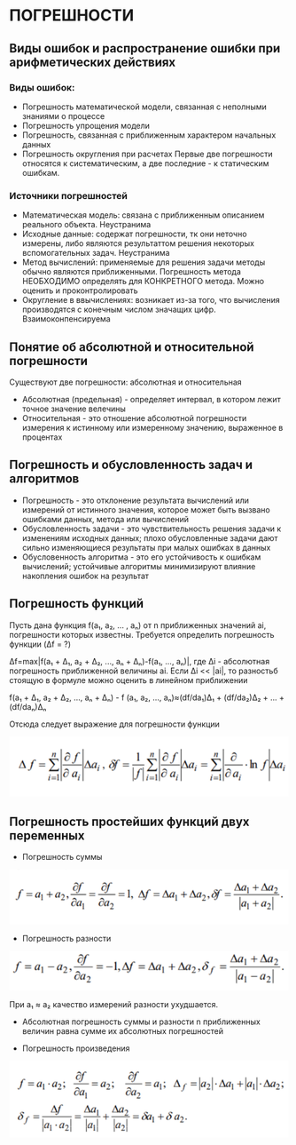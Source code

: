 # ПОГРЕШНОСТИ

## Виды ошибок и распространение ошибки при арифметических действиях
### Виды ошибок:
 - Погрешность математической модели, связанная с неполными знаниями о процессе
 - Погрешность упрощения модели
 - Погрешность, связанная с приближенным характером начальных данных
 - Погрешность округления при расчетах
 Первые две погрешности относятся к систематическим, а две последние - к статическим ошибкам.
 ### Источники погрешностей
 - Математическая модель: связана с приближенным описанием реального объекта. Неустранима
 - Исходные данные: содержат погрешности, тк они неточно измерены, либо являются результаттом решения некоторых вспомогательных задач. Неустранима
 - Метод вычислений: применяемые для решения задачи методы обычно являются приближенными. Погрешность метода НЕОБХОДИМО определять для КОНКРЕТНОГО метода. Можно оценить и проконтролировать
 - Округление в ввычислениях: возникает из-за того, что вычисления производятся с конечным числом значащих цифр. Взаимоконпенсируема

## Понятие об абсолютной и относительной погрешности
Существуют две погрешности: абсолютная и относительная

 - Абсолютная (предельная) - определяет интервал, в котором лежит точное значение велечины
 - Относительная - это отношение абсолютной погрешности измерения к истинному или измеренному значению, выраженное в процентах
## Погрешность и обусловленность задач и алгоритмов

 - Погрешность - это отклонение результата вычислений или измерений от истинного значения, которое может быть вызвано ошибками данных, метода или вычислений
 - Обусловленность задачи - это чувствительность решения задачи к изменениям исходных данных; плохо обусловленные задачи дают сильно изменяющиеся результаты при малых ошибках в данных
 - Обусловенность алгоритма - это его устойчивость к ошибкам вычислений; устойчивые алгоритмы минимизируют влияние накопления ошибок на результат

 ## Погрешность функций
Пусть дана функция f(a₁, a₂, ... , aₙ) от n приближенных значений ai, погрешности которых известны. Требуется определить погрешность функции (Δf = ?)

Δf=max|f(a₁ + Δ₁, a₂ + Δ₂, ..., aₙ + Δₙ)-f(a₁, ..., aₙ)|, где Δi - абсолютная погрешность приближенной величины ai. Если Δi << |ai|, то разностьб стоящую в формуле можно оценить в линейном приближении

f(a₁ + Δ₁, a₂ + Δ₂, ..., aₙ + Δₙ) - f (a₁, a₂, ..., aₙ)≈(df/da₁)Δ₁ + (df/da₂)Δ₂ + ... + (df/daₙ)Δₙ

Отсюда следует выражение для погрешности функции
   
![](https://github.com/Soup-o-Stat/Computational-mathematics-a-test/blob/main/%D0%9C%D0%B5%D1%82%D0%BE%D0%B4%D0%B8%D1%87%D0%BA%D0%B0/%D0%9F%D0%BE%D0%B3%D1%80%D0%B5%D1%88%D0%BD%D0%BE%D1%81%D1%82%D0%B8_%D1%81%D0%BA%D1%80%D0%B8%D0%BD%D1%8B/screenshot1.PNG)

 ## Погрешность простейших функций двух переменных

  - Погрешность суммы

 ![](https://github.com/Soup-o-Stat/Computational-mathematics-a-test/blob/main/%D0%9C%D0%B5%D1%82%D0%BE%D0%B4%D0%B8%D1%87%D0%BA%D0%B0/%D0%9F%D0%BE%D0%B3%D1%80%D0%B5%D1%88%D0%BD%D0%BE%D1%81%D1%82%D0%B8_%D1%81%D0%BA%D1%80%D0%B8%D0%BD%D1%8B/screenshot2.PNG)

  - Погрешность разности

 ![](https://github.com/Soup-o-Stat/Computational-mathematics-a-test/blob/main/%D0%9C%D0%B5%D1%82%D0%BE%D0%B4%D0%B8%D1%87%D0%BA%D0%B0/%D0%9F%D0%BE%D0%B3%D1%80%D0%B5%D1%88%D0%BD%D0%BE%D1%81%D1%82%D0%B8_%D1%81%D0%BA%D1%80%D0%B8%D0%BD%D1%8B/screenshot3.PNG)

 При a₁ ≈ a₂ качество измерений разности ухудшается.

 - Абсолютная погрешность суммы и разности n приближенных величин равна сумме их абсолютных погрешностей

  - Погрешность произведения

  ![](https://github.com/Soup-o-Stat/Computational-mathematics-a-test/blob/main/%D0%9C%D0%B5%D1%82%D0%BE%D0%B4%D0%B8%D1%87%D0%BA%D0%B0/%D0%9F%D0%BE%D0%B3%D1%80%D0%B5%D1%88%D0%BD%D0%BE%D1%81%D1%82%D0%B8_%D1%81%D0%BA%D1%80%D0%B8%D0%BD%D1%8B/screenshot4.PNG)
